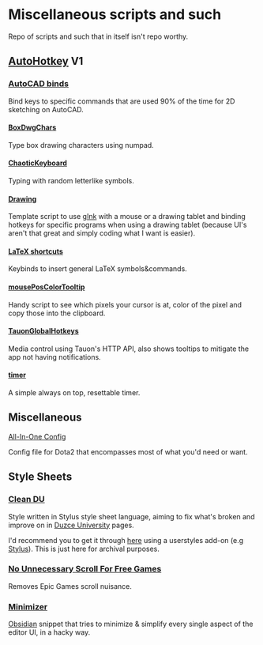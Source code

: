 # Miscellaneous scripts and such

Repo of scripts and such that in itself isn't repo worthy.

## [AutoHotkey](https://www.autohotkey.com/) V1

### [AutoCAD binds](AutoHotkey%20V1/AutoCAD%20binds.ahk)

Bind keys to specific commands that are used 90% of the time for 2D sketching on AutoCAD.

#### [BoxDwgChars](AutoHotkey%20V1/BoxDwgChars.ahk)

Type box drawing characters using numpad.

#### [ChaoticKeyboard](AutoHotkey%20V1/ChaoticKeyboard.ahk)

Typing with random letterlike symbols.

#### [Drawing](AutoHotkey%20V1/Drawing.ahk)

Template script to use [gInk](https://github.com/geovens/gInk) with a mouse or a drawing tablet and binding hotkeys for specific programs when using a drawing tablet (because UI's aren't that great and simply coding what I want is easier).

#### [LaTeX shortcuts](AutoHotkey%20V1/LaTeX%20shortcuts.ahk)

Keybinds to insert general LaTeX symbols&commands.

#### [mousePosColorTooltip](AutoHotkey%20V1/mousePosColorTooltip.ahk)

Handy script to see which pixels your cursor is at, color of the pixel and copy those into the clipboard.

#### [TauonGlobalHotkeys](AutoHotkey%20V1/TauonGlobalHotkeys.ahk)

Media control using Tauon's HTTP API, also shows tooltips to mitigate the app not having notifications.

#### [timer](AutoHotkey%20V1/timer.ahk)

A simple always on top, resettable timer.

## Miscellaneous

[All-In-One Config](Miscellaneous/autoexec.cfg)

Config file for Dota2 that encompasses most of what you'd need or want.

## Style Sheets

### [Clean DU](Style%20Sheets/Clean%20DU.styl)

Style written in Stylus style sheet language, aiming to fix what's broken and improve on in [Duzce University](https://duzce.edu.tr) pages.

I'd recommend you to get it through [here](https://userstyles.world/style/18174/clean-du) using a userstyles add-on (e.g [Stylus](https://github.com/openstyles/stylus)).
This is just here for archival purposes.

### [No Unnecessary Scroll For Free Games](Style%20Sheets/No%20Unnecessary%20Scroll%20For%20Free%20Games.styl)

Removes Epic Games scroll nuisance.

### [Minimizer](Style%20Sheets/Minimizer.css)

[Obsidian](https://obsidian.md/) snippet that tries to minimize & simplify every single aspect of the editor UI, in a hacky way.

